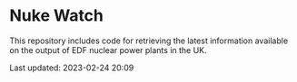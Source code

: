 # Nuke Watch

This repository includes code for retrieving the latest information available on the output of EDF nuclear power plants in the UK.

Last updated: 2023-02-24 20:09